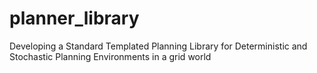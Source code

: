 # planner_library
Developing a Standard Templated Planning Library for Deterministic and Stochastic Planning Environments in a grid world
